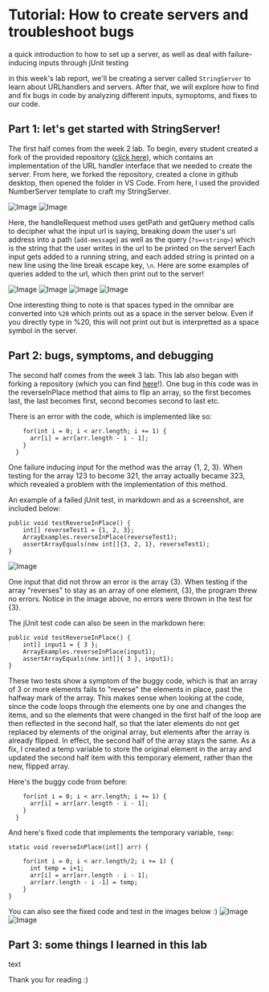 # Tutorial: How to create servers and troubleshoot bugs
a quick introduction to how to set up a server, as well as deal with failure-inducing inputs through jUnit testing

in this week's lab report, we'll be creating a server called `StringServer` to learn about URLhandlers and servers. After that, we will explore how to find and fix bugs in code by analyzing different inputs, symoptoms, and fixes to our code.

## Part 1: let's get started with StringServer!
The first half comes from the week 2 lab. To begin, every student created a fork of the provided repository ([click here](https://github.com/ucsd-cse15l-f22/wavelet)), which contains an implementation of the URL handler interface that we needed to create the server. From here, we forked the repository, created a clone in github desktop, then opened the folder in VS Code. From here, I used the provided NumberServer template to craft my StringServer.

![Image](/w2/w2-1stringserver.png)
![Image](/w2/w2-2stringserver2.png)

Here, the handleRequest method uses getPath and getQuery method calls to decipher what the input url is saying, breaking down the user's url address into a path (`add-message`) as well as the query (`?s=<string>`) which is the string that the user writes in the url to be printed on the server! Each input gets added to a running string, and each added string is printed on a new line using the line break escape key, `\n`. Here are some examples of queries added to the url, which then print out to the server!

![Image](/w2/w2-3localhost6050.png)
![Image](/w2/w2-4addmessage.png)
![Image](/w2/w2-5spaces.png)
![Image](/w2/w5-6manymessage.png)

One interesting thing to note is that spaces typed in the omnibar are converted into `%20` which prints out as a space in the server below. Even if you directly type in %20, this will not print out but is interpretted as a space symbol in the server.


## Part 2: bugs, symptoms, and debugging
The second half comes from the week 3 lab. This lab also began with forking a repository (which you can find [here](https://github.com/ucsd-cse15l-w23/lab3)!). One bug in this code was in the reverseInPlace method that aims to flip an array, so the first becomes last, the last becomes first, second becomes second to last etc. 

There is an error with the code, which is implemented like so:

```static void reverseInPlace(int[] arr) {
    for(int i = 0; i < arr.length; i += 1) {
      arr[i] = arr[arr.length - i - 1];
    }
  }
```

One failure inducing input for the method was the array {1, 2, 3}. When testing for the array 123 to become 321, the array actually became 323, which revealed a problem with the implementation of this method. 

An example of a failed jUnit test, in markdown and as a screenshot, are included below:

```
public void testReverseInPlace() {
    int[] reverseTest1 = {1, 2, 3};
    ArrayExamples.reverseInPlace(reverseTest1);
    assertArrayEquals(new int[]{3, 2, 1}, reverseTest1);
}
```
![Image](w2-9testerror.png)

One input that did not throw an error is the array {3}. When testing if the array "reverses" to stay as an array of one element, {3}, the program threw no errors. Notice in the image above, no errors were thrown in the test for {3}. 

The jUnit test code can also be seen in the markdown here:

```
public void testReverseInPlace() {
    int[] input1 = { 3 };
    ArrayExamples.reverseInPlace(input1);
    assertArrayEquals(new int[]{ 3 }, input1);
}
```

These two tests show a symptom of the buggy code, which is that an array of 3 or more elements fails to "reverse" the elements in place, past the halfway mark of the array. This makes sense when looking at the code, since the code loops through the elements one by one and changes the items, and so the elements that were changed in the first half of the loop are then reflected in the second half, so that the later elements do not get replaced by elements of the original array, but elements after the array is already flipped. In effect, the second half of the array stays the same. As a fix, I created a temp variable to store the original element in the array and updated the second half item with this temporary element, rather than the new, flipped array. 

Here's the buggy code from before:
```static void reverseInPlace(int[] arr) {
    for(int i = 0; i < arr.length; i += 1) {
      arr[i] = arr[arr.length - i - 1];
    }
  }
```

And here's fixed code that implements the temporary variable, `temp`:
```
static void reverseInPlace(int[] arr) {
    
    for(int i = 0; i < arr.length/2; i += 1) {
      int temp = i+1;
      arr[i] = arr[arr.length - i - 1];
      arr[arr.length - i -1] = temp;
    }
}
```

You can also see the fixed code and test in the images below :)
![Image](w2/w2-7arrayexample.png)
![Image](w2/w2-8arraytest.png)



## Part 3: some things I learned in this lab

text

Thank you for reading :)

